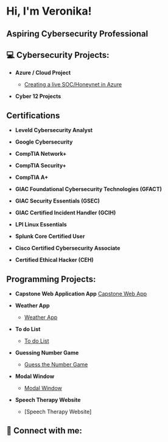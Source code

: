 <h1>Hi, I'm Veronika! </h1>

<h2> Aspiring Cybersecurity Professional <h2>
  
<h2>💻 Cybersecurity Projects:</h2>

- <b> Azure / Cloud Project </b>
  - [Creating a live SOC/Honeynet in Azure](https://github.com/Veroro321/Azure-SOC)

- <b> Cyber 12 Projects </b>

<h2> Certifications </h2>
  
- <b> Leveld Cybersecurity Analyst </b>
  
- <b> Google Cybersecurity </b>

- <b>CompTIA Network+</b>
- <b>CompTIA Security+</b>
- <b>CompTIA A+</b>
- <b>GIAC Foundational Cybersecurity Technologies (GFACT)</b>
- <b>GIAC Security Essentials (GSEC)</b>
- <b>GIAC Certified Incident Handler (GCIH)</b>
- <b>LPI Linux Essentials</b>
- <b> Splunk Core Certified User</b>
- <b> Cisco Certified Cybersecurity Associate </b>
- <b> Certified Ethical Hacker (CEH)  </b>
  
<h2> Programming Projects:</h2>

- <b>Capstone Web Application App</b>
<a href="https://github.com/Veroro321/FinalCapstone.git">Capstone Web App</a>

- <b> Weather App </b>
  - [Weather App](https://github.com/Veroro321/Weather_App)
 
- <b>To do List </b>
  - [To do List](https://github.com/Veroro321/Todo-List-)
    
- <b>Guessing Number Game </b>
  - [Guess the Number Game](https://github.com/Veroro321/GuessingNumberGame)

- <b> Modal Window </b>
  - [Modal Window](https://github.com/Veroro321/ModalWindow) 

- <b> Speech Therapy Website </b>
  - [Speech Therapy Website]
 

<h2> 🤳 Connect with me:</h2>


<!--

Here are some ideas to get you started:

- 🔭 I’m currently working on ...
- 🌱 I’m currently learning ...
- 👯 I’m looking to collaborate on ...
- 🤔 I’m looking for help with ...
- 💬 Ask me about ...
- 📫 How to reach me: ...
- ⚡ Fun fact: ...
-->
